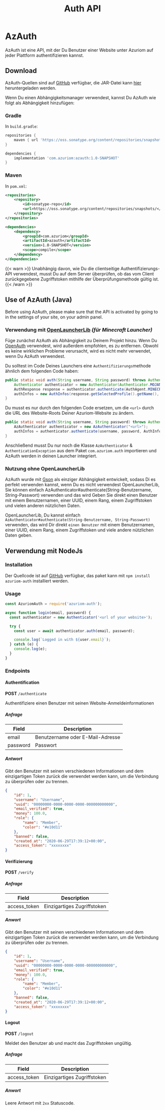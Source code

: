 ﻿---
title: Auth API
---

# AzAuth

AzAuth ist eine API, mit der Du Benutzer einer Website unter Azuriom
auf jeder Plattform authentifizieren kannst.

## Download

AzAuth-Quellen sind auf [GitHub](https://github.com/Azuriom/AzAuth) verfügbar,
die JAR-Datei kann [hier](https://azuriom.s3.fr-par.scw.cloud/azauth-1.0-SNAPSHOT.jar)
heruntergeladen werden.

Wenn Du einen Abhängigkeitsmanager verwendest,
kannst Du AzAuth wie folgt als Abhängigkeit hinzufügen:

### Gradle

In `build.gradle`:

```groovy
repositories {
    maven { url 'https://oss.sonatype.org/content/repositories/snapshots/' }
}
```
```groovy
dependencies {
    implementation 'com.azuriom:azauth:1.0-SNAPSHOT'
}
```

### Maven

In `pom.xml`:
```xml
<repositories>
    <repository>
        <id>sonatype-repo</id>
        <url>https://oss.sonatype.org/content/repositories/snapshots/</url>
    </repository>
</repositories>
```
```xml
<dependencies>
    <dependency>
        <groupId>com.azuriom</groupId>
        <artifactId>azauth</artifactId>
        <version>1.0-SNAPSHOT</version>
        <scope>compile</scope>
    </dependency>
</dependencies>
```

{{< warn >}}
Unabhängig davon, wie Du die clientseitige Authentifizierungs-API verwendest,
musst Du auf dem Server überprüfen,
ob das vom Client zurückgegebene Zugriffstoken mithilfe der Überprüfungsmethode gültig ist.
{{< /warn >}}

## Use of AzAuth (Java)

Before using AzAuth, please make sure that the API is activated by going to
in the settings of your site, on your admin panel.


### Verwendung mit [OpenLauncherLib](https://github.com/Litarvan/OpenLauncherLib/) _(für Minecraft Launcher)_

Füge zunächst AzAuth als Abhängigkeit zu Deinem Projekt hinzu.
Wenn Du [OpenAuth](https://github.com/Litarvan/OpenAuth/) verwendest, wird außerdem empfohlen, es zu entfernen.
Obwohl es keine wirklichen Probleme verursacht, wird es nicht mehr verwendet, wenn Du AzAuth verwendest.

Du solltest im Code Deines Launchers eine `Authentifizierungs`methode ähnlich dem folgenden Code haben:
```java
public static void auth(String username, String password) throws AuthenticationException {
    Authenticator authenticator = new Authenticator(Authenticator.MOJANG_AUTH_URL, AuthPoints.NORMAL_AUTH_POINTS);
    AuthResponse response = authenticator.authenticate(AuthAgent.MINECRAFT, username, password, "");
    authInfos = new AuthInfos(response.getSelectedProfile().getName(), response.getAccessToken(), response.getSelectedProfile().getId());
}
```
Du musst es nur durch den folgenden Code ersetzen, um die `<url>` durch die URL des Website-Roots Deiner Azuriom-Website zu ändern.
```java
public static void auth(String username, String password) throws AuthenticationException, IOException {
    AzAuthenticator authenticator = new AzAuthenticator("<url>");
    authInfos = authenticator.authenticate(username, password, AuthInfos.class);
}
```

Anschließend musst Du nur noch die Klasse `AzAuthenticator` & `AuthenticationException` aus dem Paket `com.azuriom.auth` importieren und AzAuth werden
in deinen Launcher integriert.

### Nutzung ohne OpenLauncherLib

AzAuth wurde mit [Gson](https://github.com/google/gson) als einziger Abhängigkeit entwickelt, sodass Di es perfekt verwenden kannst, wenn Du es nicht verwendest
OpenLauncherLib, Sie können einfach AzAuthenticator#authenticate(String-Benutzername, String-Passwort) verwenden und das wird
Geben Sie direkt einen Benutzer mit einem Benutzernamen, einer UUID, einem Rang, einem Zugriffstoken und vielen anderen nützlichen Daten.

OpenLauncherLib, Du kannst einfach `AzAuthenticator#authenticate(String-Benutzername, String-Passwort)` verwenden, das wird Dir direkt `einen Benutzer` mit einem Benutzernamen, einer UUID, einem Rang, einem Zugriffstoken und viele andere nützlichen Daten geben.


## Verwendung mit NodeJs

### Installation

Der Quellcode ist auf [GitHub](https://github.com/Azuriom/AzAuthJs) verfügbar,
das paket kann mit `npm install azuriom-auth` installiert werden.

### Usage

```js
const AzuriomAuth = require('azuriom-auth');

async function login(email, password) {
  const authenticator = new Authenticator('<url of your website>');

  try {
    const user = await authenticator.auth(email, password);

    console.log(`Logged in with ${user.email}`);
  } catch (e) {
    console.log(e);
  }
}
```


### Endpoints

#### Authentification

**POST** `/authenticate`

Authentifiziere einen Benutzer mit seinen Website-Anmeldeinformationen

##### Anfrage
|   Field   |        Description         |
| --------- | -------------------------- |
|   email   | Benutzername oder E-Mail-Adresse |
| password  |           Passwort         |

##### Antwort

Gibt den Benutzer mit seinen verschiedenen Informationen und dem einzigartigen Token zurück
die verwendet werden kann, um die Verbindung zu überprüfen oder zu trennen.

```json
{
    "id": 1,
    "username": "Username",
    "uuid": "00000000-0000-0000-0000-000000000000",
    "email_verified": true,
    "money": 100.0,
    "role": {
        "name": "Member",
        "color": "#e10d11"
    },
    "banned": false,
    "created_at": "2020-06-29T17:39:12+00:00",
    "access_token": "xxxxxxxx"
}
```

#### Verifizierung

**POST** `/verify`

##### Anfrage
|     Field    |     Description     |
| ------------ | ------------------- |
| access_token | Einzigartiges Zugriffstoken |

##### Anwort

Gibt den Benutzer mit seinen verschiedenen Informationen und dem einzigartigen Token zurück
die verwendet werden kann, um die Verbindung zu überprüfen oder zu trennen.

```json
{
    "id": 1,
    "username": "Username",
    "uuid": "00000000-0000-0000-0000-000000000000",
    "email_verified": true,
    "money": 100.0,
    "role": {
        "name": "Member",
        "color": "#e10d11"
    },
    "banned": false,
    "created_at": "2020-06-29T17:39:12+00:00",
    "access_token": "xxxxxxxx"
}
```

#### Logout

**POST** `/logout`

Meldet den Benutzer ab und macht das Zugriffstoken ungültig.

##### Anfrage
|     Field    |     Description     |
| ------------ | ------------------- |
| access_token | Einzigartiges Zugriffstoken |

##### Anwort

Leere Antwort mit `2xx` Statuscode.